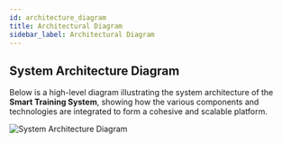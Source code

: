 ```yaml
---
id: architecture_diagram
title: Architectural Diagram
sidebar_label: Architectural Diagram
---
```


## System Architecture Diagram

Below is a high-level diagram illustrating the system architecture of the **Smart Training System**, showing how the various components and technologies are integrated to form a cohesive and scalable platform.

![System Architecture Diagram](/img/architecture-diagram.png) <!-- Replace with the actual image path -->

